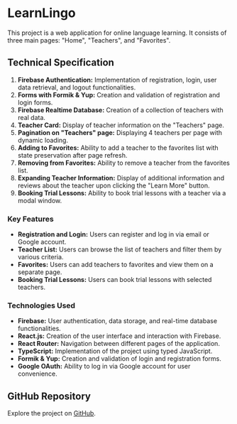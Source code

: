 # LearnLingo

This project is a web application for online language learning. It consists of three main pages: "Home", "Teachers", and "Favorites".

## Technical Specification

1. **Firebase Authentication:** Implementation of registration, login, user data retrieval, and logout functionalities.
2. **Forms with Formik & Yup:** Creation and validation of registration and login forms.
3. **Firebase Realtime Database:** Creation of a collection of teachers with real data.
4. **Teacher Card:** Display of teacher information on the "Teachers" page.
5. **Pagination on "Teachers" page:** Displaying 4 teachers per page with dynamic loading.
6. **Adding to Favorites:** Ability to add a teacher to the favorites list with state preservation after page refresh.
7. **Removing from Favorites:** Ability to remove a teacher from the favorites list.
8. **Expanding Teacher Information:** Display of additional information and reviews about the teacher upon clicking the "Learn More" button.
9. **Booking Trial Lessons:** Ability to book trial lessons with a teacher via a modal window.



### Key Features
- **Registration and Login:** Users can register and log in via email or Google account.
- **Teacher List:**  Users can browse the list of teachers and filter them by various criteria.
- **Favorites:** Users can add teachers to favorites and view them on a separate page.
- **Booking Trial Lessons:**  Users can book trial lessons with selected teachers.



### Technologies Used
- **Firebase:** User authentication, data storage, and real-time database functionalities.
- **React.js:** Creation of the user interface and interaction with Firebase.
- **React Router:** Navigation between different pages of the application.
- **TypeScript:** Implementation of the project using typed JavaScript.
- **Formik & Yup:** Creation and validation of login and registration forms.
- **Google OAuth:** Ability to log in via Google account for user convenience.


## GitHub Repository

Explore the project on [GitHub](https://zhihare.github.io/Polyglot).
